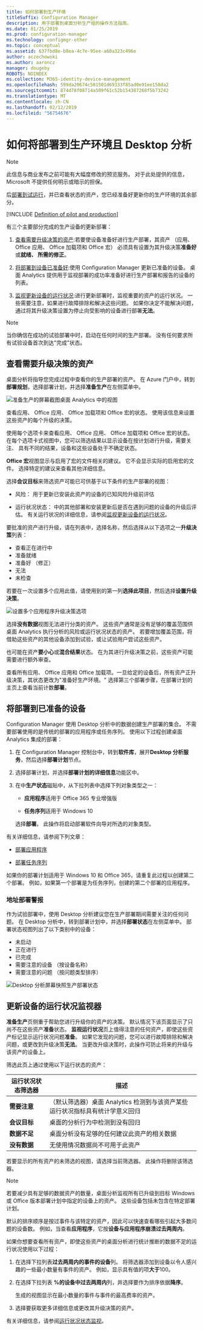 ```yaml
---
title: 如何部署到生产环境
titleSuffix: Configuration Manager
description: 用于部署到桌面分析生产组的操作方法指南。
ms.date: 01/25/2019
ms.prod: configuration-manager
ms.technology: configmgr-other
ms.topic: conceptual
ms.assetid: 637fbd8e-b8ea-4c7e-95ee-a60a323c496e
author: aczechowski
ms.author: aaroncz
manager: dougeby
ROBOTS: NOINDEX
ms.collection: M365-identity-device-management
ms.openlocfilehash: 599da20674c581501d69333f85ad0e91ee158da2
ms.sourcegitcommit: 874d78f08714a509f61c52b154387268f5b73242
ms.translationtype: MT
ms.contentlocale: zh-CN
ms.lasthandoff: 02/12/2019
ms.locfileid: "56754676"
---
```

# <a name="how-to-deploy-to-production-with-desktop-analytics"></a>如何将部署到生产环境且 Desktop 分析

> [!Note]  
> 此信息与商业发布之前可能有大幅度修改的预览服务。 对于此处提供的信息，Microsoft 不提供任何明示或暗示的担保。  

后[部署到试运行](/sccm/desktop-analytics/deploy-pilot)，并已查看状态的资产，您已经准备好更新你的生产环境的其余部分。 

[!INCLUDE [Definition of pilot and production](includes/define-pilot-prod.md)]


有三个主要部分完成的生产设备的更新部署：

1. [查看需要升级决策的资产](#bkmk_review):若要使设备准备好进行生产部署，其资产 （应用、 Office 应用、 Office 加载项和 Office 宏） 必须具有设置为其升级决策**准备好**或**就绪、 所需的修正**。  

2. [将部署到设备已准备好](#bkmk_deploy):使用 Configuration Manager 更新已准备的设备。 桌面 Analytics 提供用于监视部署的成功率准备好进行生产部署和报告的设备的列表。  

3. [监视更新设备的运行状况](#bkmk_monitor):进行更新部署时，监视重要的资产的运行状况。 一些需要注意，如果进行故障排除和解决这些问题。 如果你决定不能解决问题，通过将其升级决策设置为停止向受影响的设备进行部署**无法**。  

> [!NOTE]  
> 当你确信在成功的试验部署中时，启动在任何时间的生产部署。 没有任何要求所有试验设备首次到达"完成"状态。  



## <a name="bkmk_review"></a> 查看需要升级决策的资产

桌面分析将指导您完成过程中查看你的生产部署的资产。 在 Azure 门户中，转到**部署规划**，选择部署计划，并选择**准备生产**在左侧菜单中。

![准备生产的屏幕截图桌面 Analytics 中的视图](media/prepare-production.png)

查看应用、 Office 应用、 Office 加载项和 Office 宏的状态。 使用该信息来设置这些资产的每个升级的决策。

使用每个选项卡来查看应用、 Office 应用、 Office 加载项和 Office 宏的状态。 在每个选项卡式视图中，您可以筛选结果以显示设备在按计划进行升级，需要关注、 具有不同的结果，设备和这些设备处于不确定状态。

**Office 宏**视图显示与启用了宏的文件相关的建议。 它不会显示实际的启用宏的文件。 选择特定的建议来查看其他详细信息。 <!-- You can also export this list for later use, such as to run the Readiness Toolkit on this subgroup for still more detail about reported issues like the names of the files for which the advisories were raised. -->

选择**会议目标**来筛选资产可能已可供基于以下条件的生产部署的视图：

- 风险： 用于更新已安装此资产的设备的已知风险升级前评估  

- 运行状况状态： 中的其他部署和安装更新后是否在遇到问题的设备的升级后评估。 有关运行状况的详细信息，请参阅[监视更新设备的运行状况](#montor-the-health-of-updated-devices)。  

要批准的资产进行升级，请在列表中，选择名称，然后选择从以下选项之一**升级决策**列表：
- 查看正在进行中
- 准备就绪
- 准备好 （修正）
- 无法
- 未检查

若要在一次设置多个应用此值，请使用到的第一列**选择此项目**，然后选择**设置升级决策**。 

![设置多个应用程序升级决策选项](media/prep-prod-set-upgrade-decision.png)

选择**没有数据**视图无法进行分类的资产。 这些资产通常是没有足够的覆盖范围供桌面 Analytics 执行分析的风险或运行状况状态的资产。 若要增加覆盖范围，将借助这些资产的其他设备添加到试验，或让试验用户尝试这些资产。

也可能在资产**要小心**或**混合结果**状态。 在为其进行升级决策之前，这些资产可能需要进行额外审查。 

查看所有应用、 Office 应用和 Office 加载项。一旦给定的设备后，所有资产正升级决策，其状态更改为"准备好生产环境。" 选择第三个部署步骤，在部署计划的主页上查看当前计数**部署**。



## <a name="bkmk_deploy"></a> 将部署到已准备的设备

Configuration Manager 使用 Desktop 分析中的数据创建生产部署的集合。 不需要部署使用的是传统的部署的应用程序或任务序列。 使用以下过程创建桌面 Analytics 集成的部署：

1. 在 Configuration Manager 控制台中，转到**软件库**，展开**Desktop 分析服务**，然后选择**部署计划**节点。  

2. 选择部署计划，并选择**部署计划的详细信息**功能区中。  

3. 在中**生产状态**磁贴中，从下拉列表中选择下列对象类型之一：  

    - **应用程序**适用于 Office 365 专业增强版  

    - **任务序列**适用于 Windows 10  
  
   选择**部署**。 此操作将启动部署软件向导对所选的对象类型。 


有关详细信息，请参阅下列文章：  

- [部署应用程序](/sccm/apps/deploy-use/deploy-applications#bkmk_deploy)  

- [部署任务序列](/sccm/osd/deploy-use/manage-task-sequences-to-automate-tasks#BKMK_DeployTS)  


如果你的部署计划适用于 Windows 10 和 Office 365，请重复此过程以创建第二个部署。 例如，如果第一个部署是为任务序列，创建的第二个部署的应用程序。


### <a name="address-deployment-alerts"></a>地址部署警报

作为试验部署中，使用 Desktop 分析建议您在生产部署期间需要关注的任何问题。 在 Desktop 分析中，转到部署计划中，并选择**部署状态**在左侧菜单中。 部署状态视图列出了以下类别中的设备：  

- 未启动
- 正在进行
- 已完成
- 需要注意的设备 （按设备名称）
- 需要注意的问题 （按问题类型排序）

![Desktop 分析屏幕快照生产部署状态](media/prod-deployment-status.png)



## <a name="bkmk_monitor"></a> 更新设备的运行状况监视器

**准备生产**页侧重于帮助您进行升级你的资产的决策。 默认情况下该页面显示了只尚不在这些资产**准备**状态。 **监视运行状况**页上值得注意的任何资产，即使这些资产标记显示运行状况问题**准备**。 如果它发现的问题，您可以进行故障排除和解决问题，或更改到升级决策**无法**。 当更改升级决策时，此操作可防止将来的升级与该资产的设备上。

筛选此页上通过使用以下运行状态的资产：

| 运行状况状态筛选器 | 描述 |
|----------------------|-------------|
| **需要注意** | （默认筛选器）桌面 Analytics 检测到与该资产某些运行状况指标具有统计学意义回归
| **会议目标** | 桌面的分析行为中检测到没有回归 |
| **数据不足** | 桌面分析没有足够的任何建议此资产的相关数据 |
| **没有数据** | 无使用情况数据尚不可用于此资产 | 

若要显示的所有资产的未筛选的视图，请选择当前筛选器。 此操作将删除该筛选器。

> [!NOTE]  
> 若要减少具有足够的数据资产的数量，桌面分析监视所有已升级到目标 Windows 或 Office 版本部署计划中指定的设备上的资产。 这些设备包括未包含在特定部署计划。  

默认的排序顺序是按过事件与该特定的资产，因此可以快速查看哪些引起大多数问题的设备数。 例如，当查看**应用程序**，它按**设备与应用程序崩溃过去两周内**。

如果你想要查看所有资产，即使这些资产的桌面分析进行统计推断的数据不足的运行状况使用以下过程：

1. 在选择下拉列表**过去两周内的事件的设备**列。 将筛选器添加到设备以令人感兴趣的一些最小数量有事件的资产。 例如，显示具有值的项**大于**100。  

2. 在选择下拉列表 **%的设备中过去两周内**列，并选择要作为排序依据**降序**。  

    生成的视图显示在最小数量的事件与事件的最高费率的资产。  

3. 选择要获取更多详细信息或更改其升级决策的资产。  


有关详细信息，请参阅[运行状况状态监视](/sccm/desktop-analytics/health-status-monitoring)。
